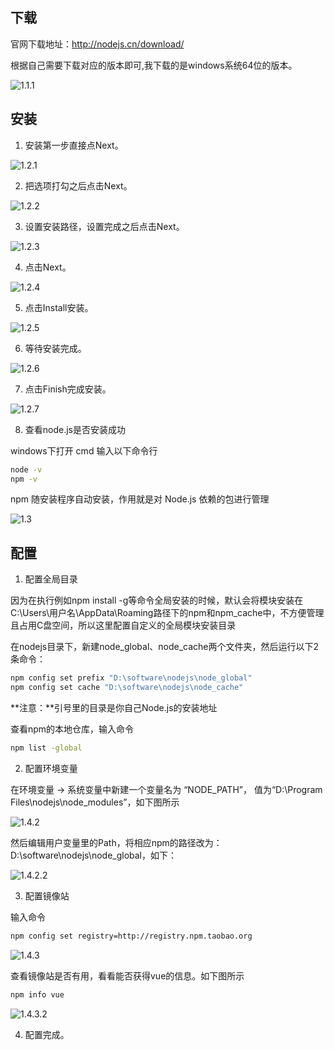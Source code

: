 ## 下载

官网下载地址：http://nodejs.cn/download/

根据自己需要下载对应的版本即可,我下载的是windows系统64位的版本。

![1.1.1](https://gitee.com/zgf1366/pic_store/raw/master/img/20210105003202.png)

## 安装

1. 安装第一步直接点Next。

![1.2.1](https://gitee.com/zgf1366/pic_store/raw/master/img/20210105003221.png)

2. 把选项打勾之后点击Next。

![1.2.2](https://gitee.com/zgf1366/pic_store/raw/master/img/20210105003250.png)

3. 设置安装路径，设置完成之后点击Next。

![1.2.3](https://gitee.com/zgf1366/pic_store/raw/master/img/20210105003259.png)

4. 点击Next。

![1.2.4](https://gitee.com/zgf1366/pic_store/raw/master/img/20210105003306.png)

5. 点击Install安装。

![1.2.5](https://gitee.com/zgf1366/pic_store/raw/master/img/20210105003315.png)

6. 等待安装完成。

![1.2.6](https://gitee.com/zgf1366/pic_store/raw/master/img/20210105003321.png)

7. 点击Finish完成安装。

![1.2.7](https://gitee.com/zgf1366/pic_store/raw/master/img/20210105003331.png)

8. 查看node.js是否安装成功

windows下打开 cmd 输入以下命令行

```bash
node -v
npm -v
```

npm 随安装程序自动安装，作用就是对 Node.js 依赖的包进行管理

![1.3](https://gitee.com/zgf1366/pic_store/raw/master/img/20210105003348.png)

## 配置

1. 配置全局目录

因为在执行例如npm install -g等命令全局安装的时候，默认会将模块安装在C:\Users\用户名\AppData\Roaming路径下的npm和npm_cache中，不方便管理且占用C盘空间，所以这里配置自定义的全局模块安装目录

在nodejs目录下，新建node_global、node_cache两个文件夹，然后运行以下2条命令：

```bash
npm config set prefix "D:\software\nodejs\node_global"
npm config set cache "D:\software\nodejs\node_cache"
```

**注意：**引号里的目录是你自己Node.js的安装地址

查看npm的本地仓库，输入命令

```bash
npm list -global
```

2. 配置环境变量

在环境变量 -> 系统变量中新建一个变量名为 “NODE_PATH”， 值为“D:\Program Files\nodejs\node_modules”，如下图所示

![1.4.2](https://gitee.com/zgf1366/pic_store/raw/master/img/20210105003527.png)

然后编辑用户变量里的Path，将相应npm的路径改为：D:\software\nodejs\node_global，如下：

![1.4.2.2](https://gitee.com/zgf1366/pic_store/raw/master/img/20210105003535.png)



3. 配置镜像站

输入命令

```bash
npm config set registry=http://registry.npm.taobao.org 
```

![1.4.3](https://gitee.com/zgf1366/pic_store/raw/master/img/20210105003551.png)

查看镜像站是否有用，看看能否获得vue的信息。如下图所示

```bash
npm info vue 
```

![1.4.3.2](https://gitee.com/zgf1366/pic_store/raw/master/img/20210105003600.png)

4. 配置完成。

